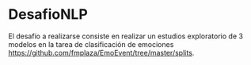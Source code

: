 # DesafioNLP
El desafío a realizarse consiste en realizar un estudios exploratorio de 3 modelos en la tarea de clasificación de emociones https://github.com/fmplaza/EmoEvent/tree/master/splits.
